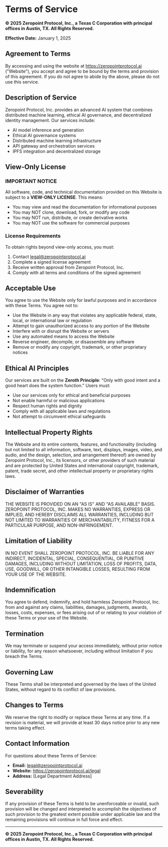 # Terms of Service

**© 2025 Zeropoint Protocol, Inc., a Texas C Corporation with principal offices in Austin, TX. All Rights Reserved.**

**Effective Date:** January 1, 2025

## Agreement to Terms

By accessing and using the website at https://zeropointprotocol.ai ("Website"), you accept and agree to be bound by the terms and provision of this agreement. If you do not agree to abide by the above, please do not use this service.

## Description of Service

Zeropoint Protocol, Inc. provides an advanced AI system that combines distributed machine learning, ethical AI governance, and decentralized identity management. Our services include:

- AI model inference and generation
- Ethical AI governance systems
- Distributed machine learning infrastructure
- API gateway and orchestration services
- IPFS integration and decentralized storage

## View-Only License

### **IMPORTANT NOTICE**
All software, code, and technical documentation provided on this Website is subject to a **VIEW-ONLY LICENSE**. This means:

- You may view and read the documentation for informational purposes
- You may NOT clone, download, fork, or modify any code
- You may NOT run, distribute, or create derivative works
- You may NOT use the software for commercial purposes

### **License Requirements**
To obtain rights beyond view-only access, you must:
1. Contact legal@zeropointprotocol.ai
2. Complete a signed license agreement
3. Receive written approval from Zeropoint Protocol, Inc.
4. Comply with all terms and conditions of the signed agreement

## Acceptable Use

You agree to use the Website only for lawful purposes and in accordance with these Terms. You agree not to:

- Use the Website in any way that violates any applicable federal, state, local, or international law or regulation
- Attempt to gain unauthorized access to any portion of the Website
- Interfere with or disrupt the Website or servers
- Use any automated means to access the Website
- Reverse engineer, decompile, or disassemble any software
- Remove or modify any copyright, trademark, or other proprietary notices

## Ethical AI Principles

Our services are built on the **Zeroth Principle**: "Only with good intent and a good heart does the system function." Users must:

- Use our services only for ethical and beneficial purposes
- Not enable harmful or malicious applications
- Respect human rights and dignity
- Comply with all applicable laws and regulations
- Not attempt to circumvent ethical safeguards

## Intellectual Property Rights

The Website and its entire contents, features, and functionality (including but not limited to all information, software, text, displays, images, video, and audio, and the design, selection, and arrangement thereof) are owned by Zeropoint Protocol, Inc., its licensors, or other providers of such material and are protected by United States and international copyright, trademark, patent, trade secret, and other intellectual property or proprietary rights laws.

## Disclaimer of Warranties

THE WEBSITE IS PROVIDED ON AN "AS IS" AND "AS AVAILABLE" BASIS. ZEROPOINT PROTOCOL, INC. MAKES NO WARRANTIES, EXPRESS OR IMPLIED, AND HEREBY DISCLAIMS ALL WARRANTIES, INCLUDING BUT NOT LIMITED TO WARRANTIES OF MERCHANTABILITY, FITNESS FOR A PARTICULAR PURPOSE, AND NON-INFRINGEMENT.

## Limitation of Liability

IN NO EVENT SHALL ZEROPOINT PROTOCOL, INC. BE LIABLE FOR ANY INDIRECT, INCIDENTAL, SPECIAL, CONSEQUENTIAL, OR PUNITIVE DAMAGES, INCLUDING WITHOUT LIMITATION, LOSS OF PROFITS, DATA, USE, GOODWILL, OR OTHER INTANGIBLE LOSSES, RESULTING FROM YOUR USE OF THE WEBSITE.

## Indemnification

You agree to defend, indemnify, and hold harmless Zeropoint Protocol, Inc. from and against any claims, liabilities, damages, judgments, awards, losses, costs, expenses, or fees arising out of or relating to your violation of these Terms or your use of the Website.

## Termination

We may terminate or suspend your access immediately, without prior notice or liability, for any reason whatsoever, including without limitation if you breach the Terms.

## Governing Law

These Terms shall be interpreted and governed by the laws of the United States, without regard to its conflict of law provisions.

## Changes to Terms

We reserve the right to modify or replace these Terms at any time. If a revision is material, we will provide at least 30 days notice prior to any new terms taking effect.

## Contact Information

For questions about these Terms of Service:
- **Email:** legal@zeropointprotocol.ai
- **Website:** https://zeropointprotocol.ai/legal
- **Address:** [Legal Department Address]

## Severability

If any provision of these Terms is held to be unenforceable or invalid, such provision will be changed and interpreted to accomplish the objectives of such provision to the greatest extent possible under applicable law and the remaining provisions will continue in full force and effect.

---

**© 2025 Zeropoint Protocol, Inc., a Texas C Corporation with principal offices in Austin, TX. All Rights Reserved.** 